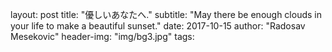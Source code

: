 layout:     post
title:      "優しいあなたへ."
subtitle:   "May there be enough clouds in your life to make a beautiful sunset."
date:       2017-10-15
author:     "Radosav Mesekovic"
header-img: "img/bg3.jpg"
tags:       
